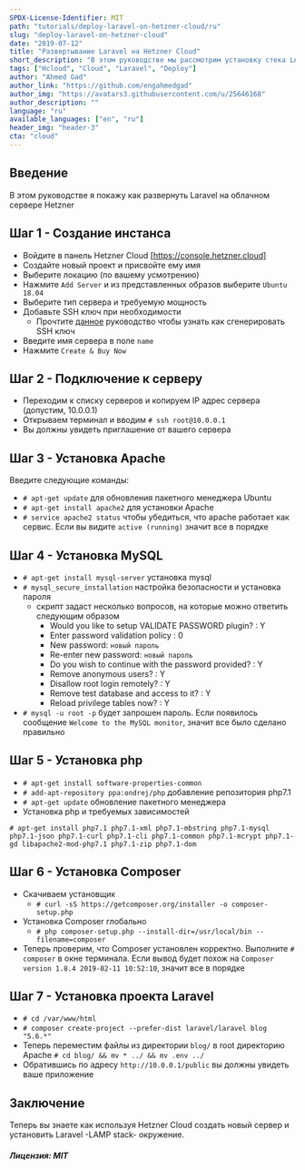 ```yaml
---
SPDX-License-Identifier: MIT
path: "tutorials/deploy-laravel-on-hetzner-cloud/ru"
slug: "deploy-laravel-on-hetzner-cloud"
date: "2019-07-12"
title: "Развертывание Laravel на Hetzner Cloud"
short_description: "В этом руководстве мы рассмотрим установку стека LAMP на облачный сервер в Hetzner и развернем на нем Laravel."
tags: ["Hcloud", "Cloud", "Laravel", "Deploy"]
author: "Ahmed Gad"
author_link: "https://github.com/engahmedgad"
author_img: "https://avatars3.githubusercontent.com/u/25646168"
author_description: ""
language: "ru"
available_languages: ["en", "ru"]
header_img: "header-3"
cta: "cloud"
---
```



## Введение

В этом руководстве я покажу как развернуть Laravel на облачном сервере Hetzner

## Шаг 1 - Создание инстанса

* Войдите в панель Hetzner Cloud [https://console.hetzner.cloud]
* Создайте новый проект и присвойте ему имя
* Выберите локацию (по вашему усмотрению)
* Нажмите `Add Server` и из представленных образов выберите `Ubuntu 18.04`
* Выберите тип сервера и требуемую мощность
* Добавьте SSH ключ при необходимости
    * Прочтите [данное](https://help.github.com/en/enterprise/2.16/user/articles/generating-a-new-ssh-key-and-adding-it-to-the-ssh-agent) руководство чтобы узнать как сгенерировать SSH ключ
* Введите имя сервера в поле `name`
* Нажмите `Create & Buy Now`

## Шаг 2 - Подключение к серверу

* Переходим к списку серверов и копируем IP адрес сервера (допустим, 10.0.0.1)
* Открываем терминал и вводим `# ssh root@10.0.0.1`
* Вы должны увидеть приглашение от вашего сервера

## Шаг 3 - Установка Apache

Введите следующие команды:
* `# apt-get update` для обновления пакетного менеджера Ubuntu
* `# apt-get install apache2` для установки Apache
* `# service apache2 status` чтобы убедиться, что apache работает как сервис. Если вы видите `active (running)` значит все в порядке

## Шаг 4 - Установка MySQL

* `# apt-get install mysql-server` установка mysql
* `# mysql_secure_installation` настройка безопасности и установка пароля
    * скрипт задаст несколько вопросов, на которые можно ответить следующим образом
        * Would you like to setup VALIDATE PASSWORD plugin? : Y
        * Enter password validation policy : 0
        * New password: `новый пароль`
        * Re-enter new password: `новый пароль`
        * Do you wish to continue with the password provided? : Y
        * Remove anonymous users? : Y
        * Disallow root login remotely? : Y
        * Remove test database and access to it? : Y
        * Reload privilege tables now? : Y     
* `# mysql -u root -p` будет запрошен пароль. Если появилось сообщение `Welcome to the MySQL monitor`, значит все было сделано правильно

## Шаг 5 - Установка php

* `# apt-get install software-properties-common`
* `# add-apt-repository ppa:ondrej/php` добавление репозитория php7.1
* `# apt-get update` обновление пакетного менеджера
* Установка php и требуемых зависимостей
```
# apt-get install php7.1 php7.1-xml php7.1-mbstring php7.1-mysql php7.1-json php7.1-curl php7.1-cli php7.1-common php7.1-mcrypt php7.1-gd libapache2-mod-php7.1 php7.1-zip php7.1-dom
```

## Шаг 6 - Установка Composer

* Скачиваем установщик
    * `# curl -sS https://getcomposer.org/installer -o composer-setup.php`
* Установка Composer глобально
    * `# php composer-setup.php --install-dir=/usr/local/bin --filename=composer`
* Теперь проверим, что Composer установлен корректно. Выполните `# composer` в окне терминала. Если вывод будет похож на `Composer version 1.8.4 2019-02-11 10:52:10`, значит все в порядке

## Шаг 7 - Установка проекта Laravel

* `# cd /var/www/html`
* `# composer create-project --prefer-dist laravel/laravel blog "5.6.*"`
* Теперь переместим файлы из директории `blog/` в root директорию Apache `# cd blog/ && mv * ../ && mv .env ../`
* Обратившись по адресу `http://10.0.0.1/public` вы должны увидеть ваше приложение

## Заключение

Теперь вы знаете как используя Hetzner Cloud создать новый сервер и установить Laravel -LAMP stack- окружение.

##### Лицензия: MIT

<!---

Contributors's Certificate of Origin

By making a contribution to this project, I certify that:

(a) The contribution was created in whole or in part by me and I have

    the right to submit it under the license indicated in the file; or

(b) The contribution is based upon previous work that, to the best of my

    knowledge, is covered under an appropriate license and I have the

    right under that license to submit that work with modifications,

    whether created in whole or in part by me, under the same license

    (unless I am permitted to submit under a different license), as

    indicated in the file; or

(c) The contribution was provided directly to me by some other person

    who certified (a), (b) or (c) and I have not modified it.

(d) I understand and agree that this project and the contribution are

    public and that a record of the contribution (including all personal

    information I submit with it, including my sign-off) is maintained

    indefinitely and may be redistributed consistent with this project

    or the license(s) involved.

Signed-off-by: [Ahmed Gad eng.ahmedmgad@gmail.com ]

-->
